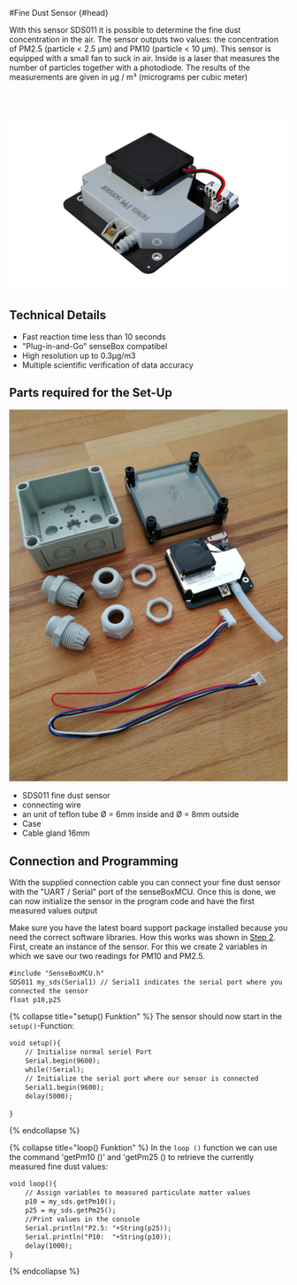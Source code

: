 #Fine Dust Sensor {#head}
<div class="description">

With this sensor SDS011 it is possible to determine the fine dust concentration in the air. The sensor outputs two values: the concentration of PM2.5 (particle < 2.5 μm) and PM10 (particle < 10 μm). This sensor is equipped with a small fan to suck in air. Inside is a laser that measures the number of particles together with a photodiode. The results of the measurements are given in μg / m³ (micrograms per cubic meter)
</div>

<div class="line">
    <br>
    <br>
</div>

![Fine dust sensor for PM10 und PM2.5](https://github.com/sensebox/resources/raw/master/gitbook_pictures/feinstaub_top.png)

## Technical Details
* Fast reaction time less than 10 seconds 
* "Plug-in-and-Go" senseBox compatibel
* High resolution up to 0.3µg/m3
* Multiple scientific verification of data accuracy

## Parts required for the Set-Up 
![Required (provided) Parts](https://github.com/sensebox/resources/raw/master/gitbook_pictures/feinstaub_top_accessoire.png)

   * SDS011 fine dust sensor
   * connecting wire
   * an unit of teflon tube Ø = 6mm inside and Ø = 8mm outside
   * Case
   * Cable gland 16mm

## Connection and Programming

With the supplied connection cable you can connect your fine dust sensor with the "UART / Serial" port of the senseBoxMCU.
Once this is done, we can now initialize the sensor in the program code and have the first measured values output

<div class="box_warning">
    <i class="fa fa-info fa-fw" aria-hidden="true" style="color: #42acf3;"></i>
    Make sure you have the latest board support package installed because you need the correct software libraries. How this works was shown in <a href ="../erste-schritte/board-support-packages-installieren.md">Step 2</a>.
</div>
First, create an instance of the sensor. For this we create 2  variables in which we save our two readings
for PM10 and PM2.5.


```arduino 
#include "SenseBoxMCU.h"
SDS011 my_sds(Serial1) // Serial1 indicates the serial port where you connected the sensor
float p10,p25
```
{% collapse title="setup() Funktion" %}
The sensor should now start in the `setup()`-Function: 

```arduino
void setup(){
    // Initialise normal seriel Port  
    Serial.begin(9600);
    while(!Serial);
    // Initialize the serial port where our sensor is connected
    Serial1.begin(9600);
    delay(5000);

}
```

{% endcollapse %}

{% collapse title="loop() Funktion" %}
In the `loop ()` function we can use the command 'getPm10 ()' and 'getPm25 () to retrieve the currently measured fine dust values:

```arduino
void loop(){
    // Assign variables to measured particulate matter values
    p10 = my_sds.getPm10();
    p25 = my_sds.getPm25();
    //Print values in the console
    Serial.println("P2.5: "+String(p25));
    Serial.println("P10:  "+String(p10));
    delay(1000);
}
```
{% endcollapse %}

